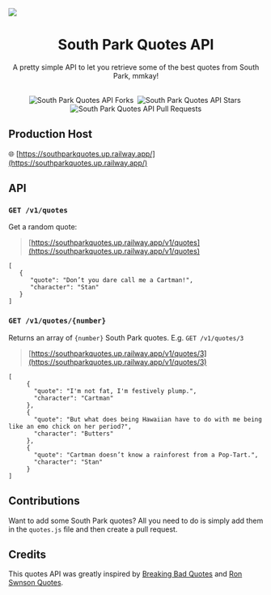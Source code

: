 ![](https://github.com/Thatskat/southpark-quotes-api/blob/main/public/imgs/southpark-api-header.svg)



<h1 align='center'> South Park Quotes API</h1>


<p align='center'>A pretty simple API to let you retrieve some of the best quotes from South Park, mmkay!</p>
&nbsp;
<div align='center'>
 <img src='https://img.shields.io/github/forks/Thatskat/southpark-quotes-api?label=Forks&style=for-the-badge&color=%23bbf7d0' alt='South Park Quotes API Forks'/>&nbsp;
 <img src='https://img.shields.io/github/stars/Thatskat/southpark-quotes-api?style=for-the-badge&color=%23bbf7d0' alt='South Park Quotes API Stars'/>&nbsp;
 <img src='https://img.shields.io/github/issues-pr/Thatskat/southpark-quotes-api?style=for-the-badge&color=%23bbf7d0' alt='South Park Quotes API Pull Requests'/>
</div>


## Production Host

🌐 [https://southparkquotes.up.railway.app/](https://southparkquotes.up.railway.app/)


## API


### `GET /v1/quotes`
Get a random quote:

> [https://southparkquotes.up.railway.app/v1/quotes](https://southparkquotes.up.railway.app/v1/quotes)


```
[
   {
      "quote": "Don’t you dare call me a Cartman!",
      "character": "Stan"
   }
]
```


### `GET /v1/quotes/{number}`
Returns an array of `{number}` South Park quotes. E.g. `GET /v1/quotes/3`

> [https://southparkquotes.up.railway.app/v1/quotes/3](https://southparkquotes.up.railway.app/v1/quotes/3)


```
[
     {
       "quote": "I'm not fat, I'm festively plump.",
       "character": "Cartman"
     },
     {
       "quote": "But what does being Hawaiian have to do with me being like an emo chick on her period?",
       "character": "Butters"
     },
     {
       "quote": "Cartman doesn’t know a rainforest from a Pop-Tart.",
       "character": "Stan"
     }
]
```

## Contributions
Want to add some South Park quotes? All you need to do is simply add them in the `quotes.js` file and then create a pull request.

## Credits
This quotes API was greatly inspired by [Breaking Bad Quotes](https://github.com/shevabam/breaking-bad-quotes) and [Ron Swnson Quotes](https://github.com/jamesseanwright/ron-swanson-quotes).
